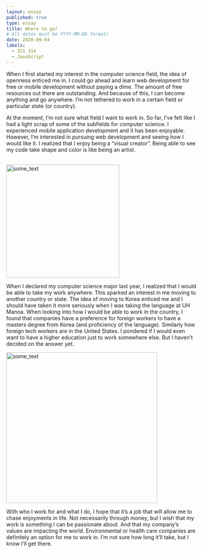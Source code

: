 ```yaml
---
layout: essay
published: true
type: essay
title: Where to go?
# All dates must be YYYY-MM-DD format!
date: 2020-09-04
labels:
  - ICS 314
  - JavaScript
---
```


When I first started my interest in the computer science field, the idea of openness enticed me in. I could go ahead and learn web development for free or mobile development without paying a dime. The amount of free resources out there are outstanding. And because of this, I can become anything and go anywhere. I’m not tethered to work in a certain field or particular state (or country).
<br>

At the moment, I’m not sure what field I want to work in. So far, I’ve felt like I had a light scrap of some of the subfields for computer science. I experienced mobile application development and it has been enjoyable. However, I’m interested in pursuing web development and seeing how I would like it. I realized that I enjoy being a “visual creator”. Being able to see my code take shape and color is like being an artist.  
<br>  

<img class="ui medium right floated rounded image" src="http://i2.wp.com/leohartas.com/wp-content/uploads/2016/03/2016-Computer-Artist-Leo-Hartas.jpg?fit=855%2C739" width="300" height="300" alt="some_text">


When I declared my computer science major last year, I realized that I would be able to take my work anywhere. This sparked an interest in me moving to another country or state. The idea of moving to Korea enticed me and I should have taken it more seriously when I was taking the language at UH Manoa. When looking into how I would be able to work in the country, I found that companies have a preference for foreign workers to have a masters degree from Korea (and proficiency of the language). Similarly how foreign tech workers are in the United States. I pondered if I would even want to have a higher education just to work somewhere else. But I haven’t decided on the answer yet.
<br>

<img class="ui medium right floated rounded image" src="https://thumbs.dreamstime.com/b/picture-airplane-circling-around-globe-vector-illustration-131003624.jpg" width="400" height="400" alt="some_text">

With who I work for and what I do, I hope that it’s a job that will allow me to chase enjoyments in life. Not necessarily through money, but I wish that my work is something I can be passionate about. And that my company’s values are impacting the world. Environmental or health care companies are definitely an option for me to work in. I’m not sure how long it’ll take, but I know I’ll get there.
